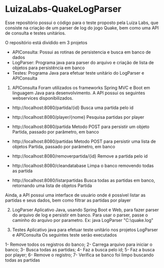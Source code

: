 # LuizaLabs-QuakeLogParser

Esse repositório possui o código para o teste proposto pela Luiza Labs, que consiste na criação de um parser de log do jogo Quake, bem como uma API de consulta e testes unitários.

O repositório está dividido em 3 projetos
- APIConsulta: Possui as rotinas de persistencia e busca em banco de dados
- LogParser: Programa java para parser do arquivo e criação de lista de objetos para persistência em banco
- Testes: Programa Java para efetuar teste unitário do LogParser e APIConsulta

1. APIConsulta
Foram utilizados os frameworks Spring MVC e Boot em linguagem Java para desenvolvimento.
A API possui os seguintes webservices disponibilizados.
- http://localhost:8080/partida/{id}
Busca uma partida pelo id

- http://localhost:8080/player/{nome}
Pesquisa partidas por player

- http://localhost:8080/partida
Metodo POST para persistir um objeto Partida, passado por parâmetro, em banco

- http://localhost:8080/partidas
Metodo POST para persistir uma lista de objetos Partida, passado por parâmetro, em banco

- http://localhost:8080/removerpartida/{id}
Remove a partida pelo id

- http://localhost:8080/cleandatabase
Limpa o banco removendo todas as partida

- http://localhost:8080/listarpartidas
Busca todas as partidas em banco, retornando uma lista de objetos Partida

Ainda, a API possui uma interface de usuário onde é possível listar as partidas e seus dados, bem como filtrar as partidas por player

2. LogParser
Aplicativo Java, usando Spring Boot e Web, para fazer parser do arquivo de log e persistir em banco.
Para usar o parser, passe o caminho do arquivo por parametro. Ex: java LogParser "C:\quake.log"

3. Testes
Aplicativo java para efetuar teste unitário nos projetos LogParser e APIConsulta
Os seguintes teste serão executados

1- Remove todos os registros do banco; 2- Carrega arquivo para iniciar o banco; 3- Busca todas as partidas; 4- Faz a busca pelo id; 5- Faz a busca por player; 6- Remove o registro; 7- Verifica se banco foi limpo buscando todas as partidas

